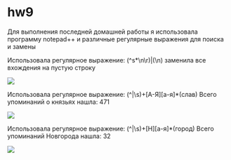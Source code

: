 # hw9

Для выполнения последней домашней работы я использовала программу notepad++ и различные регулярные выражения для поиска и замены

Использовала регулярное выражение: (^s*\n\r)|(\n)
заменила все вхождения на пустую строку

![](https://pp.userapi.com/c846021/v846021866/6402c/8cpFmqvXJrs.jpg)

Использовала регулярное выражение: (^|\s)+[А-Я][а-я]*(слав)
Всего упоминаний о князьях нашла: 471

![](https://pp.userapi.com/c846021/v846021866/64024/RjTGeJxWhiM.jpg)

Использовала регулярное выражение: (^|\s)+[Н][а-я]*(город)
Всего упоминаний Новгорода нашла: 32

![](https://pp.userapi.com/c846021/v846021866/6401c/qPWwQF7zh3Y.jpg)

